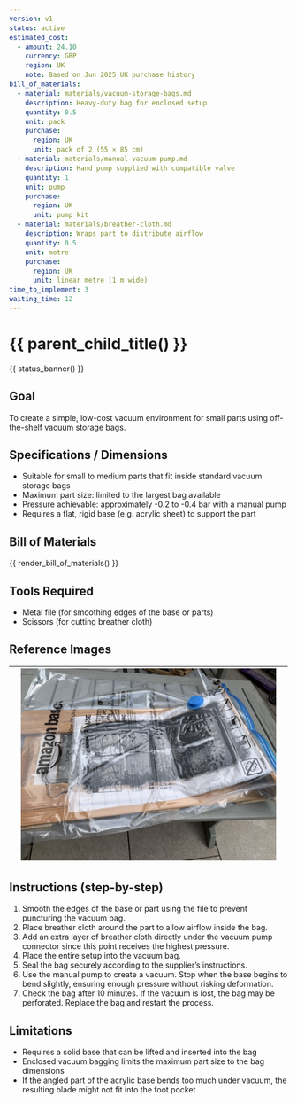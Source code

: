 ```yaml
---
version: v1
status: active
estimated_cost:
  - amount: 24.10
    currency: GBP
    region: UK
    note: Based on Jun 2025 UK purchase history
bill_of_materials:
  - material: materials/vacuum-storage-bags.md
    description: Heavy-duty bag for enclosed setup
    quantity: 0.5
    unit: pack
    purchase:
      region: UK
      unit: pack of 2 (55 × 85 cm)
  - material: materials/manual-vacuum-pump.md
    description: Hand pump supplied with compatible valve
    quantity: 1
    unit: pump
    purchase:
      region: UK
      unit: pump kit
  - material: materials/breather-cloth.md
    description: Wraps part to distribute airflow
    quantity: 0.5
    unit: metre
    purchase:
      region: UK
      unit: linear metre (1 m wide)
time_to_implement: 3
waiting_time: 12
---
```

# {{ parent_child_title() }}
{{ status_banner() }}

## Goal
To create a simple, low-cost vacuum environment for small parts using off-the-shelf vacuum storage bags.

## Specifications / Dimensions
- Suitable for small to medium parts that fit inside standard vacuum storage bags
- Maximum part size: limited to the largest bag available
- Pressure achievable: approximately -0.2 to -0.4 bar with a manual pump
- Requires a flat, rigid base (e.g. acrylic sheet) to support the part

## Bill of Materials

{{ render_bill_of_materials() }}

## Tools Required
- Metal file (for smoothing edges of the base or parts)
- Scissors (for cutting breather cloth)

## Reference Images

|          | ![Full Bagging](full_bagging.jpeg) |          |
|----------|------------------------------------|----------|

## Instructions (step-by-step)
1. Smooth the edges of the base or part using the file to prevent puncturing the vacuum bag.
2. Place breather cloth around the part to allow airflow inside the bag.
3. Add an extra layer of breather cloth directly under the vacuum pump connector since this point receives the highest pressure.
4. Place the entire setup into the vacuum bag.
5. Seal the bag securely according to the supplier’s instructions.
6. Use the manual pump to create a vacuum. Stop when the base begins to bend slightly, ensuring enough pressure without risking deformation.
7. Check the bag after 10 minutes. If the vacuum is lost, the bag may be perforated. Replace the bag and restart the process.



## Limitations
- Requires a solid base that can be lifted and inserted into the bag
- Enclosed vacuum bagging limits the maximum part size to the bag dimensions
- If the angled part of the acrylic base bends too much under vacuum, the resulting blade might not fit into the foot pocket
